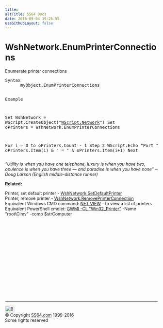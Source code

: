 ```yaml
---
title:
altTitle: SS64 Docs
date: 2016-09-04 19:26:55
useGithubLayout: false
---
```

<!-- #BeginLibraryItem "/Library/head_vb.lbi" --><!-- #EndLibraryItem --><h1>WshNetwork.EnumPrinterConnections</h1> 
<p>Enumerate printer connections</p>
<pre>Syntax 
      myObject.EnumPrinterConnections

Example

Set WshNetwork = WScript.CreateObject("<a href="network.html">WScript.Network</a>")
Set oPrinters = WshNetwork.EnumPrinterConnections

For i = 0 to oPrinters.Count - 1 Step 2
   WScript.Echo "Port " &amp; oPrinters.Item(i) &amp; " = " &amp; oPrinters.Item(i+1)
Next
</pre>
<p class="quote"><i>”Utility is when you have one telephone, luxury is when you have two, opulence is when you have three — and paradise is when you have none” ~ Doug Larson (English middle-distance runner)</i></p>
<p><b>Related:</b></p>
<p>  Printer, set default printer - <a href="setdefaultprinter.html">WshNetwork.SetDefaultPrinter</a><br>
  Printer, remove printer - <a href="removeprinterconnection.html">WshNetwork.RemovePrinterConnection</a><br>
  Equivalent Windows CMD command: 
<a href="../nt/net_share.html">NET VIEW</a> - to view a list of printers<br>
Equivalent PowerShell cmdlet: <a href="../ps/get-wmiobject.html">GWMI -CL "Win32_Printer"</a> -Name "root\Cimv" 
-comp $strComputer</p><!-- #BeginLibraryItem "/Library/foot_vb.lbi" --><p>
<!-- VB300 -->
<ins class="adsbygoogle" style="display:inline-block;width:300px;height:250px" data-ad-client="ca-pub-6140977852749469" data-ad-slot="1683739502"></ins>
<script>
(adsbygoogle = window.adsbygoogle || []).push({});
</script></p>
<hr>
<div id="bl" class="footer"><a href="enumprinterconnections.html#"><img src="../images/top.png" width="30" height="22" alt="Back to the Top"></a></div>
<div id="br" class="footer, tagline">© Copyright <a href="../index.html">SS64.com</a> 1999-2016<br>
Some rights reserved</div><!-- #EndLibraryItem -->

